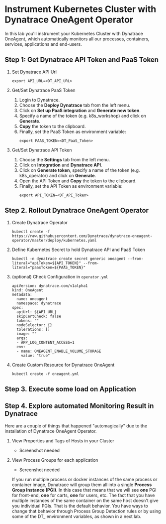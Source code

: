 # Instrument Kubernetes Cluster with Dynatrace OneAgent Operator

In this lab you'll instrument your Kubernetes Cluster with Dynatrace OneAgent, which automatically monitors all our processes, containers, services, applications and end-users.

## Step 1: Get Dynatrace API Token and PaaS Token
1. Set Dynatrace API Url
    ```
    export API_URL=<DT_API_URL>
    ```

1. Get/Set Dynatrace PaaS Token
    1. Login to Dynatrace.
    1. Choose the **Deploy Dynatrace** tab from the left menu.
    1. Click on **Set up PaaS integration** and **Generate new token**.
    1. Specify a name of the token (e.g. k8s_workshop) and click on **Generate**.
    1. **Copy** the token to the clipboard. 
    1. Finally, set the PaaS Token as environment variable:
        ```
        export PAAS_TOKEN=<DT_PaaS_Token>
        ```

1. Get/Set Dynatrace API Token
    1. Choose the **Settings** tab from the left menu.
    1. Click on **Integration** and **Dynatrace API**.
    1. Click on **Generate token**, specify a name of the token (e.g. k8s_operator) and click on **Generate**.
    1. Open the API Token and **Copy** the token to the clipboard. 
    1. Finally, set the API Token as environment variable:
        ```
        export API_TOKEN=<DT_API_Token>
        ```

## Step 2. Rollout Dynatrace OneAgent Operator
1. Create Dynatrace Operator
    ```
    kubectl create -f https://raw.githubusercontent.com/Dynatrace/dynatrace-oneagent-operator/master/deploy/kubernetes.yaml
    ```

1. Define Kubernetes Secret to hold Dynatrace API and PaaS Token
    ```
    kubectl -n dynatrace create secret generic oneagent --from-literal="apiToken=${API_TOKEN}" --from-literal="paasToken=${PAAS_TOKEN}"
    ```

1. (optional) Check Configuration in `operator.yml`
    ```
    apiVersion: dynatrace.com/v1alpha1
    kind: OneAgent
    metadata:
      name: oneagent
      namespace: dynatrace
    spec:
      apiUrl: ${API_URL}
      skipCertCheck: false
      tokens: ""
      nodeSelector: {}
      tolerations: []
      image: ""
      args:
      - APP_LOG_CONTENT_ACCESS=1
      env:
      - name: ONEAGENT_ENABLE_VOLUME_STORAGE
        value: "true"
    ```

1. Create Custom Resource for Dynatrace OneAgent
    ```
    kubectl create -f oneagent.yml
    ```

## Step 3. Execute some load on Application

## Step 4. Explore automated Monitoring Result in Dynatrace

Here are a couple of things that happened "automagically" due to the installation of Dynatrace OneAgent Operator.

1. View Properties and Tags of Hosts in your Cluster
    * Screenshot needed

1. View Process Groups for each application
    * Screenshot needed

    If you run multiple process or docker instances of the same process or container image, Dynatrace will group them all into a single **Process Group Instance (PGI)**. In this case that means that we will see **one** PGI for front-end, **one** for carts, **one** for users, etc. The fact that you have multiple instances of the same container on the same host doesn't give you individual PGIs. That is the default behavior. You have ways to change that behavior through Process Group Detection rules or by using some of the DT_ environment variables, as shown in a next lab.